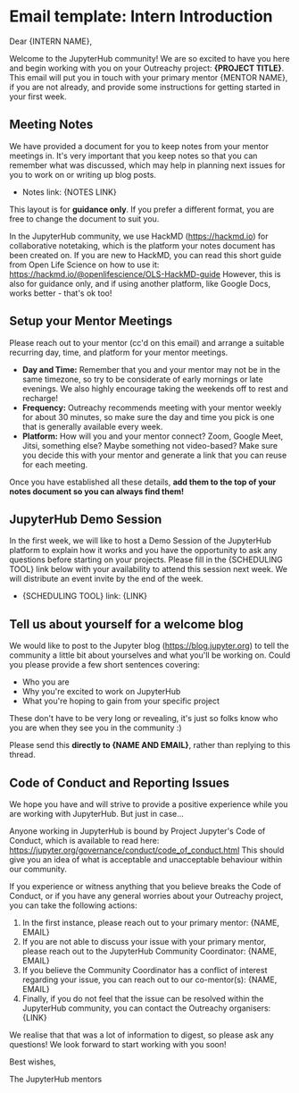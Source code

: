 # Email template: Intern Introduction

Dear {INTERN NAME},

Welcome to the JupyterHub community! We are so excited to have you here and begin
working with you on your Outreachy project: **{PROJECT TITLE}**. This email will
put you in touch with your primary mentor {MENTOR NAME}, if you are not already,
and provide some instructions for getting started in your first week.

## Meeting Notes

We have provided a document for you to keep notes from your mentor meetings in.
It's very important that you keep notes so that you can remember what was
discussed, which may help in planning next issues for you to work on or writing
up blog posts.

- Notes link: {NOTES LINK}

This layout is for **guidance only**. If you prefer a different format, you are
free to change the document to suit you.

In the JupyterHub community, we use HackMD (https://hackmd.io) for collaborative
notetaking, which is the platform your notes document has been created on. If
you are new to HackMD, you can read this short guide from Open Life Science on
how to use it: https://hackmd.io/@openlifescience/OLS-HackMD-guide However, this
is also for guidance only, and if using another platform, like Google Docs,
works better - that's ok too!

## Setup your Mentor Meetings

Please reach out to your mentor (cc'd on this email) and arrange a suitable
recurring day, time, and platform for your mentor meetings.

- **Day and Time:** Remember that you and your mentor may not be in the same
  timezone, so try to be considerate of early mornings or late evenings. We also
  highly encourage taking the weekends off to rest and recharge!
- **Frequency:** Outreachy recommends meeting with your mentor weekly for about
  30 minutes, so make sure the day and time you pick is one that is generally
  available every week.
- **Platform:** How will you and your mentor connect? Zoom, Google Meet, Jitsi,
  something else? Maybe something not video-based? Make sure you decide this
  with your mentor and generate a link that you can reuse for each meeting.

Once you have established all these details, **add them to the top of your notes
document so you can always find them!**

<!-- This section is optional depending on if someone is able to lead the demo -->

## JupyterHub Demo Session

In the first week, we will like to host a Demo Session of the JupyterHub platform
to explain how it works and you have the opportunity to ask any questions before
starting on your projects. Please fill in the {SCHEDULING TOOL} link below with your
availability to attend this session next week. We will distribute an event invite
by the end of the week.

- {SCHEDULING TOOL} link: {LINK}

## Tell us about yourself for a welcome blog

We would like to post to the Jupyter blog (https://blog.jupyter.org) to tell the
community a little bit about yourselves and what you'll be working on. Could you
please provide a few short sentences covering:

- Who you are
- Why you're excited to work on JupyterHub
- What you're hoping to gain from your specific project

These don't have to be very long or revealing, it's just so folks know who you
are when they see you in the community :)

Please send this **directly to {NAME AND EMAIL}**, rather than replying to this
thread.

## Code of Conduct and Reporting Issues

We hope you have and will strive to provide a positive experience while you are
working with JupyterHub. But just in case...

Anyone working in JupyterHub is bound by Project Jupyter's Code of Conduct, which
is available to read here: https://jupyter.org/governance/conduct/code_of_conduct.html
This should give you an idea of what is acceptable and unacceptable behaviour
within our community.

If you experience or witness anything that you believe breaks the Code of Conduct,
or if you have any general worries about your Outreachy project, you can take the
following actions:

1. In the first instance, please reach out to your primary mentor: {NAME, EMAIL}
2. If you are not able to discuss your issue with your primary mentor, please
   reach out to the JupyterHub Community Coordinator: {NAME, EMAIL}
3. If you believe the Community Coordinator has a conflict of interest regarding
   your issue, you can reach out to our co-mentor(s): {NAME, EMAIL}
4. Finally, if you do not feel that the issue can be resolved within the JupyterHub
   community, you can contact the Outreachy organisers: {LINK}

We realise that that was a lot of information to digest, so please ask any
questions! We look forward to start working with you soon!

Best wishes,

The JupyterHub mentors

